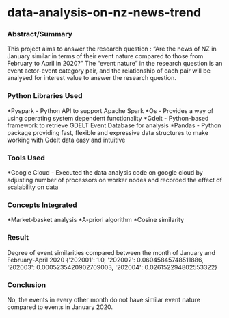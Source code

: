 # data-analysis-on-nz-news-trend

### Abstract/Summary
This project aims to answer the research question : “Are the news of NZ in January similar in terms of their event nature compared to those from February to April in 2020?” The “event nature” in the research question is an event actor-event category pair, and the relationship of each pair will be analysed for interest value to answer the research question.

### Python Libraries Used
*Pyspark - Python API to support Apache Spark
*Os - Provides a way of using operating system dependent functionality
*Gdelt - Python-based framework to retrieve GDELT Event Database for analysis
*Pandas - Python package providing fast, flexible and expressive data structures to make working with Gdelt data easy and intuitive

### Tools Used
*Google Cloud - Executed the data analysis code on google cloud by adjusting number of processors on worker nodes and recorded the effect of scalability on data

### Concepts Integrated
*Market-basket analysis
*A-priori algorithm
*Cosine similarity

### Result
Degree of event similarities compared between the month of January and February-April 2020
{'202001': 1.0, '202002': 0.06045845748511886, '202003': 0.0005235420902709003, '202004': 0.026152294802553322}

### Conclusion
No, the events in every other month do not have similar event nature compared to events in January 2020. 






